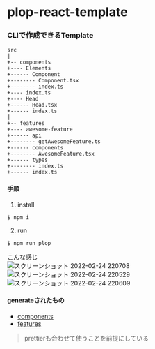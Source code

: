 # plop-react-template

### CLIで作成できるTemplate

```shell
src
|
+-- components
+---- Elements
+------ Component
+-------- Component.tsx
+-------- index.ts
+---- index.ts
+---- Head
+------ Head.tsx
+------ index.ts
|
+-- features
+---- awesome-feature
+------ api
+-------- getAwesomeFeature.ts
+------ components
+-------- AwesomeFeature.tsx
+------ types
+-------- index.ts
+------ index.ts
```

#### 手順

1. install

```shell
$ npm i
```

2. run

```
$ npm run plop
```

こんな感じ   
![スクリーンショット 2022-02-24 220708](https://user-images.githubusercontent.com/55833903/155529739-62cabaad-2939-4d17-a21f-2889fd60abd5.png)   
![スクリーンショット 2022-02-24 220529](https://user-images.githubusercontent.com/55833903/155529603-3579f2fc-df30-4a4e-a4ef-07c415e87e87.png)   
![スクリーンショット 2022-02-24 220609](https://user-images.githubusercontent.com/55833903/155529625-3b7dc40b-37e8-4a88-8dc8-0b338f794d1e.png)   

#### generateされたもの

- [components](https://github.com/mamaredo/plop-react-template/tree/main/src/components)
- [features](https://github.com/mamaredo/plop-react-template/tree/main/src/features)

> prettierも合わせて使うことを前提にしている

<br />
